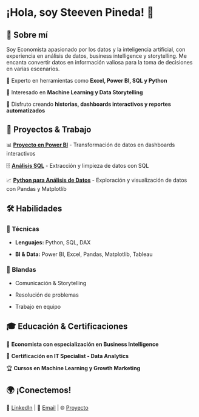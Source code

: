 # ¡Hola, soy Steeven Pineda! 👋
 
## 📌 Sobre mí

 Soy Economista apasionado por los datos y la inteligencia artificial, con experiencia en análisis de datos, business intelligence y storytelling. Me encanta convertir datos en información valiosa para la toma de decisiones en varias escenarios.
 
🔹 Experto en herramientas como **Excel, Power BI, SQL y Python**  

 🔹 Interesado en **Machine Learning y Data Storytelling**  

 🔹 Disfruto creando **historias, dashboards interactivos y reportes automatizados**  
 
## 🚀 Proyectos & Trabajo

 📊 **[Proyecto en Power BI](#)** - Transformación de datos en dashboards interactivos  

 🗄️ **[Análisis SQL](#)** - Extracción y limpieza de datos con SQL  

 📈 **[Python para Análisis de Datos](#)** - Exploración y visualización de datos con Pandas y Matplotlib  
 
## 🛠️ Habilidades

 ### 📌 Técnicas

 - **Lenguajes:** Python, SQL, DAX  

 - **BI & Data:** Power BI, Excel, Pandas, Matplotlib, Tableau
 
### 📌 Blandas

 - Comunicación & Storytelling  

 - Resolución de problemas  

 - Trabajo en equipo  
 
## 🎓 Educación & Certificaciones

 📖 **Economista con especialización en Business Intelligence**  

 📜 **Certificación en IT Specialist - Data Analytics**  

 🏆 **Cursos en Machine Learning y Growth Marketing**  
 
## 🌍 ¡Conectemos!

 📩 [LinkedIn](https://www.linkedin.com/in/andervcy/) | 📧 [Email](anderbladimir@gmail.com) | 🌐 [Proyecto](https://cienciadedatosec.com/)
